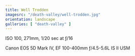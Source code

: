 ```yaml
---
title: Well Trodden
imagesrc: "/death-valley/well-trodden.jpg"
orientation: landscape
galleries: [ "death-valley" ]
---
```


ISO 100, 271mm, 1/20 sec at ƒ/16

Canon EOS 5D Mark IV, EF 100-400mm ƒ/4.5-5.6L IS II USM
